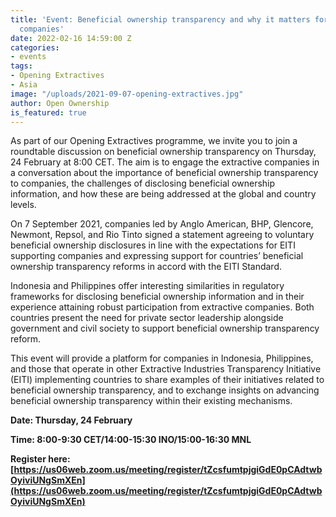 ```yaml
---
title: 'Event: Beneficial ownership transparency and why it matters for extractive
  companies'
date: 2022-02-16 14:59:00 Z
categories:
- events
tags:
- Opening Extractives
- Asia
image: "/uploads/2021-09-07-opening-extractives.jpg"
author: Open Ownership
is_featured: true
---
```


As part of our Opening Extractives programme, we invite you to join a roundtable discussion on beneficial ownership transparency on Thursday, 24 February at 8:00 CET. The aim is to engage the extractive companies in a conversation about the importance of beneficial ownership transparency to companies, the challenges of disclosing beneficial ownership information, and how these are being addressed at the global and country levels.

On 7 September 2021, companies led by Anglo American, BHP, Glencore, Newmont, Repsol, and Rio Tinto signed a statement agreeing to voluntary beneficial ownership disclosures in line with the expectations for EITI supporting companies and expressing support for countries’ beneficial ownership transparency reforms in accord with the EITI Standard.

Indonesia and Philippines offer interesting similarities in regulatory frameworks for disclosing beneficial ownership information and in their experience attaining robust participation from extractive companies. Both countries present the need for private sector leadership alongside government and civil society to support beneficial ownership transparency reform.

This event will provide a platform for companies in Indonesia, Philippines, and those that operate in other Extractive Industries Transparency Initiative (EITI) implementing countries to share examples of their initiatives related to beneficial ownership transparency, and to exchange insights on advancing beneficial ownership transparency within their existing mechanisms.

**Date: Thursday, 24 February**

**Time: 8:00-9:30 CET/14:00-15:30 INO/15:00-16:30 MNL**

**Register here: [https://us06web.zoom.us/meeting/register/tZcsfumtpjgiGdE0pCAdtwbOyiviUNgSmXEn](https://us06web.zoom.us/meeting/register/tZcsfumtpjgiGdE0pCAdtwbOyiviUNgSmXEn)**